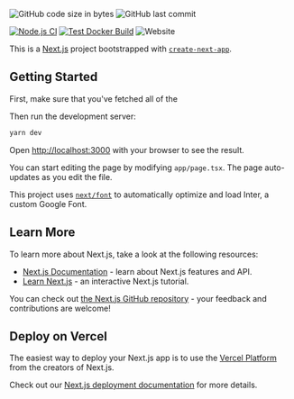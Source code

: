 ![GitHub code size in bytes](https://img.shields.io/github/languages/code-size/Rijndael1998/Website-Neo)
![GitHub last commit](https://img.shields.io/github/last-commit/Rijndael1998/Website-Neo)

[![Node.js CI](https://github.com/Rijndael1998/Website-Neo/actions/workflows/main.yml/badge.svg)](https://github.com/Rijndael1998/Website-Neo/actions/workflows/main.yml)
[![Test Docker Build](https://github.com/Rijndael1998/Website-Neo/actions/workflows/test-docker.yml/badge.svg)](https://github.com/Rijndael1998/Website-Neo/actions/workflows/test-docker.yml)
![Website](https://img.shields.io/website?url=https%3A%2F%2Frijn.pl%2F)


This is a [Next.js](https://nextjs.org/) project bootstrapped with [`create-next-app`](https://github.com/vercel/next.js/tree/canary/packages/create-next-app).

## Getting Started

First, make sure that you've fetched all of the 


Then run the development server:

```bash
yarn dev
```

Open [http://localhost:3000](http://localhost:3000) with your browser to see the result.

You can start editing the page by modifying `app/page.tsx`. The page auto-updates as you edit the file.

This project uses [`next/font`](https://nextjs.org/docs/basic-features/font-optimization) to automatically optimize and load Inter, a custom Google Font.

## Learn More

To learn more about Next.js, take a look at the following resources:

- [Next.js Documentation](https://nextjs.org/docs) - learn about Next.js features and API.
- [Learn Next.js](https://nextjs.org/learn) - an interactive Next.js tutorial.

You can check out [the Next.js GitHub repository](https://github.com/vercel/next.js/) - your feedback and contributions are welcome!

## Deploy on Vercel

The easiest way to deploy your Next.js app is to use the [Vercel Platform](https://vercel.com/new?utm_medium=default-template&filter=next.js&utm_source=create-next-app&utm_campaign=create-next-app-readme) from the creators of Next.js.

Check out our [Next.js deployment documentation](https://nextjs.org/docs/deployment) for more details.
